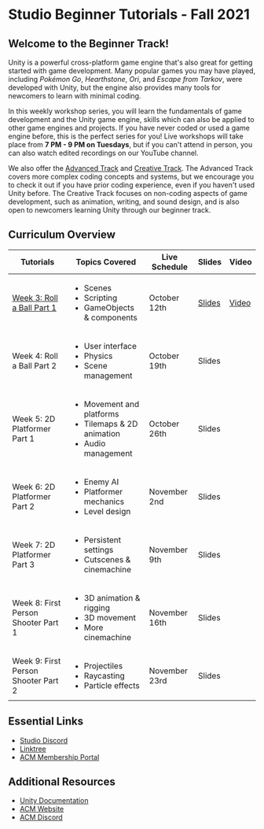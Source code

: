 # Studio Beginner Tutorials - Fall 2021
## Welcome to the Beginner Track!
Unity is a powerful cross-platform game engine that's also great for getting started with game development. Many popular games you may have played, including *Pokémon Go*, *Hearthstone*, *Ori*, and *Escape from Tarkov*, were developed with Unity, but the engine also provides many tools for newcomers to learn with minimal coding.

In this weekly workshop series, you will learn the fundamentals of game development and the Unity game engine, skills which can also be applied to other game engines and projects. If you have never coded or used a game engine before, this is the perfect series for you! Live workshops will take place from **7 PM - 9 PM on Tuesdays**, but if you can't attend in person, you can also watch edited recordings on our YouTube channel.

We also offer the [Advanced Track](https://github.com/uclaacm/studio-advanced-tutorials-f21) and [Creative Track](https://github.com/uclaacm/studio-creative-tutorials-f21). The Advanced Track covers more complex coding concepts and systems, but we encourage you to check it out if you have prior coding experience, even if you haven't used Unity before. The Creative Track focuses on non-coding aspects of game development, such as animation, writing, and sound design, and is also open to newcomers learning Unity through our beginner track.

## Curriculum Overview
| Tutorials | Topics Covered | Live Schedule | Slides | Video |
|-----------|----------------|---------------|--------|-------|
| [Week 3: Roll a Ball Part 1](https://github.com/uclaacm/studio-beginner-tutorials-f21/blob/main/Roll%20a%20Ball/README.md) | <ul> <li>Scenes</li> <li>Scripting</li> <li>GameObjects & components</li> </ul> | October 12th | [Slides](https://docs.google.com/presentation/d/1jJV7GuUdXfJm5YG7ruv3OJBBqoY1VfJ1LB5PPNmsd1w/edit?usp=sharing) | [Video](https://youtu.be/oB3sk4a3VkE) |
| Week 4: Roll a Ball Part 2 | <ul> <li>User interface</li> <li>Physics</li> <li>Scene management</li> </ul> | October 19th | Slides | |
| Week 5: 2D Platformer Part 1 | <ul> <li>Movement and platforms</li> <li>Tilemaps & 2D animation</li> <li>Audio management</li> </ul> | October 26th | Slides | |
| Week 6: 2D Platformer Part 2 | <ul> <li>Enemy AI</li> <li>Platformer mechanics</li> <li>Level design</li> </ul> | November 2nd | Slides | |
| Week 7: 2D Platformer Part 3 | <ul> <li>Persistent settings</li> <li>Cutscenes & cinemachine</li> </ul> | November 9th | Slides | |
| Week 8: First Person Shooter Part 1 | <ul> <li>3D animation & rigging</li> <li>3D movement</li> <li>More cinemachine</li> </ul> | November 16th | Slides |
| Week 9: First Person Shooter Part 2 | <ul> <li>Projectiles</li> <li>Raycasting</li> <li>Particle effects</li> </ul> | November 23rd | Slides | |

## Essential Links
- [Studio Discord](https://discord.com/invite/bBk2Mcw)
- [Linktree](https://linktr.ee/acmstudio)
- [ACM Membership Portal](https://members.uclaacm.com/)
## Additional Resources
- [Unity Documentation](https://docs.unity3d.com/Manual/index.html)
- [ACM Website](https://www.uclaacm.com/)
- [ACM Discord](https://discord.com/invite/eWmzKsY)
